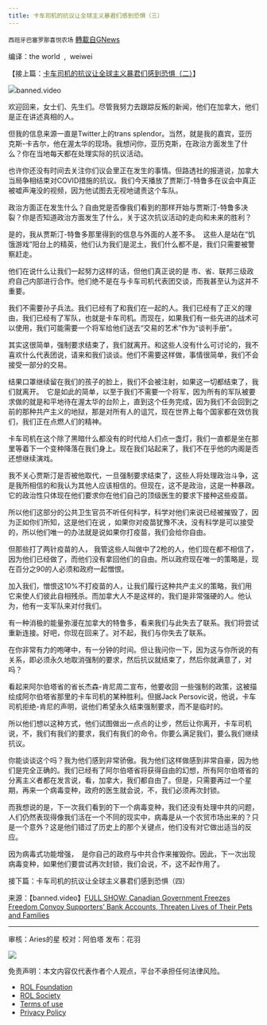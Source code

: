 ```yaml
---
title: 卡车司机的抗议让全球主义暴君们感到恐惧（三）
---
```

`西班牙巴塞罗那喜悦农场` [轉載自GNews](https://gnews.org/zh-hans/2167589/)

编译：the world  ,  weiwei

【接上篇：[卡车司机的抗议让全球主义暴君们感到恐惧（二）](https://gnews.org/zh-hans/2167577/)】

![](https://assets.gnews.org/wp-content/uploads/2022/03/image-1605-edited.png)banned.video

欢迎回来，女士们、先生们。尽管我努力去跟踪反叛的新闻，他们在加拿大，他们是正在讲述真相的人。

但我的信息来源一直是Twitter上的trans splendor。当然，就是我的嘉宾，亚历克斯-卡吉尔，他在渥太华的现场。我想问你，亚历克斯，在政治方面发生了什么？你在当地每天都在处理实际的抗议活动。

也许你还没有时间去关注你们议会里正在发生的事情。但路透社的报道说，加拿大当局争相结束对COVID措施的抗议。我们今天播放了贾斯汀-特鲁多在议会中真正被嘘声淹没的视频，因为他试图去无视地谴责这个车队。

政治方面正在发生什么？自由党是否像我们看到的那样开始与贾斯汀-特鲁多决裂？你是否知道政治方面发生了什么，关于这次抗议活动的走向和未来的胜利？

是的，我从贾斯汀-特鲁多那里得到的信息与外面的人差不多。  这些人是站在“饥饿游戏”阳台上的精英，他们认为我们是泥土，我们什么都不是，我们只需要被警察赶走。

他们在说什么让我们一起努力这样的话，但他们真正说的是 市、省、联邦三级政府自己内部进行合作。他们绝不是在与卡车司机代表团交谈，而我甚至认为这并不重要。

我们不需要孙子兵法。我们已经有了和我们在一起的人。我们已经有了正义的理由，我们已经有了军队，也就是卡车司机。而现在，如果我们有一些先进的战术可以使用，我们可能需要一个将军给他们送去“交易的艺术”作为“谈判手册”。

其实这很简单，强制要求结束了，我们就离开。和这些人没有什么可讨论的，我不喜欢什么代表团说，请来和我们谈谈。他们不需要这样做，事情很简单，我们不会接受一部分的交易。

结果口罩继续留在我们的孩子的脸上，我们不会被注射，如果这一切都结束了，我们就离开。  它是如此的简单，以至于我们不需要一个将军，因为所有的军队被要求做的就是和平地待在渥太华的台阶上，直到这个任务完成，因为我们不会回到之前的那种共产主义的地狱，那是对所有人的诅咒，现在世界上每个国家都在效仿我们，我们正在点燃人们的精神。

卡车司机在这个除了黑暗什么都没有的时代给人们点一盏灯，我们一直都是坐在那里等着下一个变种降落在我们身上。现在我们站起来了，我们不在乎他的内阁是否还想继续演戏。

我不关心贾斯汀是否被他取代，一旦强制要求结束了，这些人将处理政治斗争，这是我所相信的和我认为其他人应该相信的。但现在，这不是政治，这是一种暴政。它的政治性只体现在他们要求你在他们自己的顶级医生的要求下接种这些疫苗。

所以他们这部分的公共卫生官员不听任何科学，科学对他们来说已经被摧毁了，因为正如你们所知，这是他们在说 ，如果你对疫苗犹豫不决，没有科学是可以接受的，所以他们唯一的办法就是说如果你打疫苗，我们会给你自由。

但那些打了两针疫苗的人， 我管这些人叫做中了2枪的人，他们现在都不相信了，因为他们已经做了，而他们没有拿回他们的自由。所以政府现在唯一的策略是，现在百分之90的人必须和政府一起憎恨。

加入我们，憎恨这10%不打疫苗的人，让我们履行这种共产主义的策略，我们用它来使人们彼此自相残杀。而加拿大人不是这样的，我们是非常强硬的人。他认为，他有一支军队来对付我们。

有一种消极的能量弥漫在加拿大的特鲁多，看来我们与此失去了联系。我们将尝试重新连接。好吧，你现在回来了。对不起，我们与你失去了联系。

在你非常有力的咆哮中，有一分钟的时间。但让我问你一下，因为这与你所说的有关系，即必须永久地取消强制的要求，然后抗议就结束了，然后你就满意了，对吗？

看起来阿尔伯塔省的省长杰森-肯尼周二宣布，他要收回 一些强制的政策，这被描绘成阿尔伯塔省那里的卡车司机的某种胜利。但据Jack Persovic说，他说，卡车司机拒绝-肯尼的声明，说他们希望永久结束强制要求，而不是临时的。

所以他们想以这种方式，他们试图做出一点点的让步，然后让你离开，卡车司机说，不，我们有我们的要求，我们有我们的命令。你要么满足我们，要么我们继续抗议。

你能谈谈这个吗？我为他们感到非常骄傲。我为他们这样做感到非常自豪，因为他们是完全正确的。我们已经有了阿尔伯塔省将获得自由的幻想，所有阿尔伯塔省的分离主义者都在发言说，看，加拿大，我们都自由了。但是，只需要再过一个星期，再来一个病毒变种，政府的医生就会说，不，我们必须再次封锁。

而我想说的是，下一次我们看到的下一个病毒变种，我们还没有处理中共的问题，人们仍然表现得像我们活在一个不同的现实中，病毒是从一个农贸市场出来的？只是一个意外？这是他们错过了历史上的那个关键点，他们没有对它做出适当的反应。

因为病毒式功能增强，  是你自己的政府与中共合作来摧毁你。因此，下一次出现病毒变种，如果他们要尝试再次封锁，我们会说，不，这不起作用了。

接下篇：卡车司机的抗议让全球主义暴君们感到恐惧（四）

来源：【banned.video】[FULL SHOW: Canadian Government Freezes Freedom Convoy Supporters’ Bank Accounts, Threaten Lives of Their Pets and Families](https://banned.video/watch?id=620ef631c24b640fcea45f61)

* * *

审核：Aries的星
校对：阿伯塔
发布：花羽

![](https://assets.gnews.org/wp-content/uploads/2022/03/西喜-9.jpeg)

 

免责声明：本文内容仅代表作者个人观点，平台不承担任何法律风险。

- [ROL Foundation](https://rolfoundation.org/)
- [ROL Society](https://rolsociety.org/)
- [Terms of use](https://gnews.org/terms-of-use-3/)
- [Privacy Policy](https://gnews.org/privacy-policy/)
